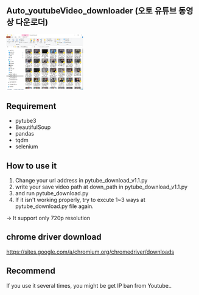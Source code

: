## Auto_youtubeVideo_downloader (오토 유튜브 동영상 다운로더)

<img src="result.PNG" width="40%" align="center">

## Requirement

* pytube3
* BeautifulSoup
* pandas
* tqdm
* selenium

## How to use it

1. Change your url address in pytube_download_v1.1.py
2. write your save video path at down_path in pytube_download_v1.1.py
3. and run pytube_download.py
4. If it isn't working properly, try to excute 1~3 ways at pytube_download.py file again.

-> It support only 720p resolution

## chrome driver download

https://sites.google.com/a/chromium.org/chromedriver/downloads

## Recommend

If you use it several times, you might be get IP ban from Youtube..
